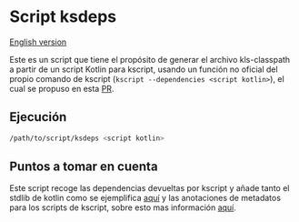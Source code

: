 # Script ksdeps

[English version](./README.en.md)

Este es un script que tiene el propósito de generar el archivo kls-classpath a partir de un script Kotlin para kscript, usando un función no oficial del propio comando de kscript (`kscript --dependencies <script kotlin>`), el cual se propuso en esta [PR](https://github.com/kscripting/kscript/pull/420).

## Ejecución

```bash
/path/to/script/ksdeps <script kotlin>
```

## Puntos a tomar en cuenta

Este script recoge las dependencias devueltas por kscript y añade tanto el stdlib de kotlin como se ejemplifica [aquí](https://github.com/fwcd/kotlin-language-server/tree/main?tab=readme-ov-file#figuring-out-the-dependencies) y las anotaciones de metadatos para los scripts de kscript, sobre esto mas información [aquí](https://github.com/kscripting/kscript?tab=readme-ov-file#script-configuration).
